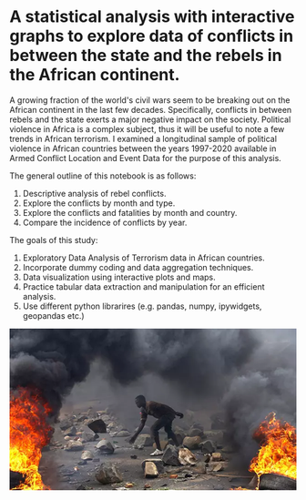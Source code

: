 # A statistical analysis with interactive graphs to explore data of conflicts in between the state and the rebels in the African continent. 

A growing fraction of the world's civil wars seem to be breaking out on the African continent in the last few decades. Specifically, conflicts in between rebels and the state exerts a major negative impact on the society. Political violence in Africa is a complex subject, thus it will be useful to note a few trends in African terrorism. I examined a longitudinal sample of political violence in African countries between the years 1997-2020 available in Armed Conflict Location and Event Data for the purpose of this analysis.

The general outline of this notebook is as follows:
1. Descriptive analysis of rebel conflicts.
2. Explore the conflicts by month and type.
3. Explore the conflicts and fatalities by month and country.
4. Compare the incidence of conflicts by year.

The goals of this study:
1. Exploratory Data Analysis of Terrorism data in African countries.
2. Incorporate dummy coding and data aggregation techniques.
3. Data visualization using interactive plots and maps.
4. Practice tabular data extraction and manipulation for an efficient analysis.
5. Use different python librarires (e.g. pandas, numpy, ipywidgets, geopandas etc.)


![My Image](Violence.jpg.webp)
